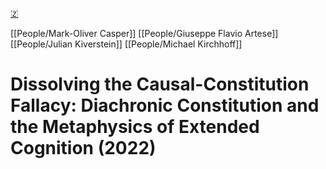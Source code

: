 [🇿](zotero://select/library/items/G7UQTBKB)

[[People/Mark-Oliver Casper]] [[People/Giuseppe Flavio Artese]] [[People/Julian Kiverstein]] [[People/Michael Kirchhoff]] 
# Dissolving the Causal-Constitution Fallacy: Diachronic Constitution and the Metaphysics of Extended Cognition (2022)


